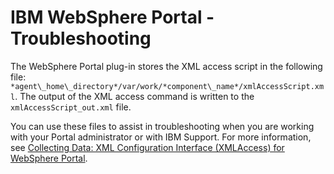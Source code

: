 
# IBM WebSphere Portal - Troubleshooting

The WebSphere Portal plug-in stores the XML access script in the following file: `*agent\_home\_directory*/var/work/*component\_name*/xmlAccessScript.xml`. The output of the XML access command is written to the `xmlAccessScript_out.xml` file.

You can use these files to assist in troubleshooting when you are working with your Portal administrator or with IBM Support. For more information, see [Collecting Data: XML Configuration Interface (XMLAccess) for WebSphere Portal](https://www.ibm.com/support/pages/collecting-data-xml-configuration-interface-xmlaccess-websphere-portal-61).

